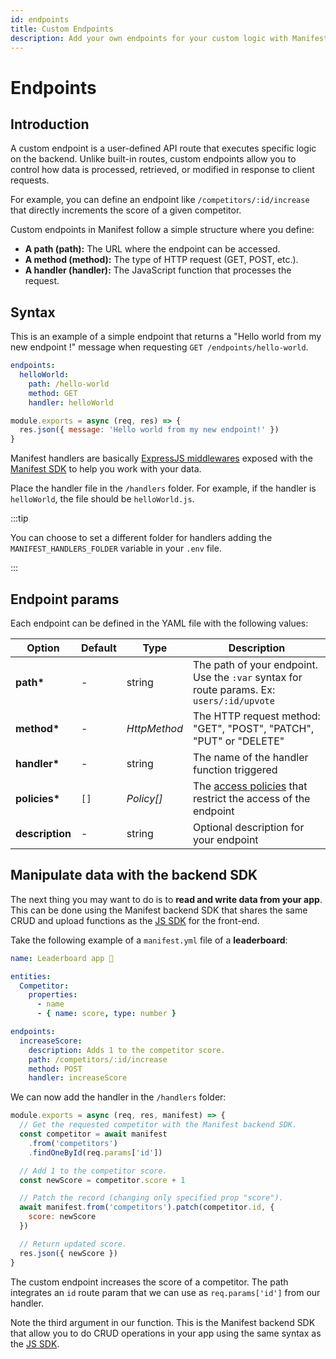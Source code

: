 ```yaml
---
id: endpoints
title: Custom Endpoints
description: Add your own endpoints for your custom logic with Manifest. Each endpoint triggers a handler file that has access to Manifest logic and data.
---
```


# Endpoints

## Introduction

A custom endpoint is a user-defined API route that executes specific logic on the backend. Unlike built-in routes, custom endpoints allow you to control how data is processed, retrieved, or modified in response to client requests.

For example, you can define an endpoint like `/competitors/:id/increase` that directly increments the score of a given competitor.

Custom endpoints in Manifest follow a simple structure where you define:

- **A path (path):** The URL where the endpoint can be accessed.
- **A method (method):** The type of HTTP request (GET, POST, etc.).
- **A handler (handler):** The JavaScript function that processes the request.

## Syntax

This is an example of a simple endpoint that returns a "Hello world from my new endpoint !" message when requesting `GET /endpoints/hello-world`.

```yaml title="manifest.yml"
endpoints:
  helloWorld:
    path: /hello-world
    method: GET
    handler: helloWorld
```

```js title="handlers/helloWorld.js"
module.exports = async (req, res) => {
  res.json({ message: 'Hello world from my new endpoint!' })
}
```

Manifest handlers are basically [ExpressJS middlewares](https://expressjs.com/en/guide/using-middleware.html) exposed with the [Manifest SDK](./crud.md#using-the-javascript-sdk) to help you work with your data.

Place the handler file in the `/handlers` folder. For example, if the handler is `helloWorld`, the file should be `helloWorld.js`.

:::tip

You can choose to set a different folder for handlers adding the `MANIFEST_HANDLERS_FOLDER` variable in your `.env` file.

:::

## Endpoint params

Each endpoint can be defined in the YAML file with the following values:

| Option          | Default | Type         | Description                                                                               |
| --------------- | ------- | ------------ | ----------------------------------------------------------------------------------------- |
| **path\***      | -       | string       | The path of your endpoint. Use the `:var` syntax for route params. Ex: `users/:id/upvote` |
| **method\***    | -       | _HttpMethod_ | The HTTP request method: "GET", "POST", "PATCH", "PUT" or "DELETE"                        |
| **handler\***   | -       | string       | The name of the handler function triggered                                                |
| **policies\***  | `[]`    | _Policy[]_   | The [access policies](./access-policies.md) that restrict the access of the endpoint      |
| **description** | -       | string       | Optional description for your endpoint                                                    |

## Manipulate data with the backend SDK

The next thing you may want to do is to **read and write data from your app**. This can be done using the Manifest backend SDK that shares the same CRUD and upload functions as the [JS SDK](./crud.md#using-the-javascript-sdk) for the front-end.

Take the following example of a `manifest.yml` file of a **leaderboard**:

```yaml title="manifest.yml"
name: Leaderboard app 🏅

entities:
  Competitor:
    properties:
      - name
      - { name: score, type: number }

endpoints:
  increaseScore:
    description: Adds 1 to the competitor score.
    path: /competitors/:id/increase
    method: POST
    handler: increaseScore
```

We can now add the handler in the `/handlers` folder:

```js title="/handlers/increaseScore.js"
module.exports = async (req, res, manifest) => {
  // Get the requested competitor with the Manifest backend SDK.
  const competitor = await manifest
    .from('competitors')
    .findOneById(req.params['id'])

  // Add 1 to the competitor score.
  const newScore = competitor.score + 1

  // Patch the record (changing only specified prop "score").
  await manifest.from('competitors').patch(competitor.id, {
    score: newScore
  })

  // Return updated score.
  res.json({ newScore })
}
```

The custom endpoint increases the score of a competitor. The path integrates an `id` route param that we can use as `req.params['id']` from our handler.

Note the third argument in our function. This is the Manifest backend SDK that allow you to do CRUD operations in your app using the same syntax as the [JS SDK](./crud.md#using-the-javascript-sdk).
